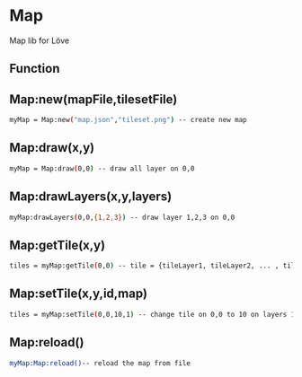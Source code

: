 Map
===

Map lib for Löve

Function
----

Map:new(mapFile,tilesetFile)
--------------
```sh
myMap = Map:new("map.json","tileset.png") -- create new map
```

Map:draw(x,y)
--------------
```sh
myMap = Map:draw(0,0) -- draw all layer on 0,0
```

Map:drawLayers(x,y,layers)
--------------
```sh
myMap:drawLayers(0,0,{1,2,3}) -- draw layer 1,2,3 on 0,0
```

Map:getTile(x,y)
--------------
```sh
tiles = myMap:getTile(0,0) -- tile = {tileLayer1, tileLayer2, ... , tileLayerN )
```


Map:setTile(x,y,id,map)
--------------
```sh
tiles = myMap:setTile(0,0,10,1) -- change tile on 0,0 to 10 on layers 1
```

Map:reload()
--------------
```sh
myMap:Map:reload()-- reload the map from file
```
